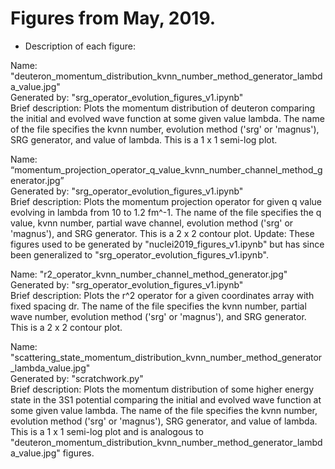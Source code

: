 # Figures from May, 2019.


* Description of each figure:

Name: "deuteron_momentum_distribution_kvnn_number_method_generator_lambda_value.jpg"<br/>
Generated by: "srg_operator_evolution_figures_v1.ipynb" <br/>
Brief description: Plots the momentum distribution of deuteron comparing the initial and evolved wave function at some given value lambda. The name of the file specifies the kvnn number, evolution method ('srg' or 'magnus'), SRG generator, and value of lambda. This is a 1 x 1 semi-log plot.

Name: “momentum_projection_operator_q_value_kvnn_number_channel_method_generator.jpg”<br/>
Generated by: "srg_operator_evolution_figures_v1.ipynb"<br/>
Brief description: Plots the momentum projection operator for given q value evolving in lambda from 10 to 1.2 fm^-1. The name of the file specifies the q value, kvnn number, partial wave channel, evolution method ('srg' or 'magnus'), and SRG generator. This is a 2 x 2 contour plot.
Update: These figures used to be generated by "nuclei2019_figures_v1.ipynb" but has since been generalized to "srg_operator_evolution_figures_v1.ipynb".

Name: "r2_operator_kvnn_number_channel_method_generator.jpg"<br/>
Generated by: "srg_operator_evolution_figures_v1.ipynb"<br/>
Brief description: Plots the r^2 operator for a given coordinates array with fixed spacing dr. The name of the file specifies the kvnn number, partial wave number, evolution method ('srg' or 'magnus'), and SRG generator. This is a 2 x 2 contour plot.

Name: "scattering_state_momentum_distribution_kvnn_number_method_generator_lambda_value.jpg"<br/>
Generated by: "scratchwork.py" <br/>
Brief description: Plots the momentum distribution of some higher energy state in the 3S1 potential comparing the initial and evolved wave function at some given value lambda. The name of the file specifies the kvnn number, evolution method ('srg' or 'magnus'), SRG generator, and value of lambda. This is a 1 x 1 semi-log plot and is analogous to "deuteron_momentum_distribution_kvnn_number_method_generator_lambda_value.jpg" figures.
